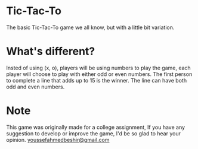 # Tic-Tac-To
The basic Tic-Tac-To game we all know, but with a little bit variation.
# What's different?
Insted of using (x, o), players will be using numbers to play the game, 
each player will choose to play with either odd or even numbers.
The first person to complete a line that adds up to 15 is the winner. 
The line can have both odd and even numbers.
# Note
This game was originally made for a college assignment, If you have any suggestion to develop or improve the game, I'd be so glad to hear your opinion.
youssefahmedbeshir@gmail.com
